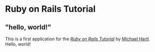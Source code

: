 # Ruby on Rails Tutorial

## "hello, world!"

This is a first application for the 
[*Ruby on Rails Tutorial*](http://www.railstutorial.org/)
by [Michael Hartl](http://www.michaelhartl.com/). Hello, world!
